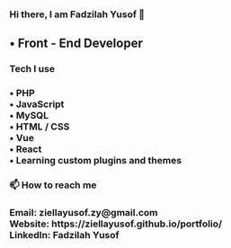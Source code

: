 <h3> Hi there, I am Fadzilah Yusof 👋 <h3>
<h2> • Front - End Developer </h2>

<h3> Tech I use <h3>
<p>
• PHP <br>
• JavaScript <br>
• MySQL <br>
• HTML / CSS <br>
• Vue  <br>
• React <br>
• Learning custom plugins and themes
</p>

<h3> 📫 How to reach me <h3>
Email: ziellayusof.zy@gmail.com <br>
Website: https://ziellayusof.github.io/portfolio/ <br>
LinkedIn: Fadzilah Yusof
